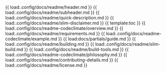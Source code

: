 {{ load:.config/docs/readme/header.md }}
{{ load:.config/docs/readme/subheader.md }}
{{ load:.config/docs/readme/quick-description.md }}
{{ load:.config/docs/readme/slim-disclaimer.md }}
{{ template:toc }}
{{ load:.config/docs/readme-codeclimate/overview.md }}
{{ load:.config/docs/readme/requirements.md }}
{{ load:.config/docs/readme-codeclimate/example.md }}
{{ load:docs/partials/guide.md }}
{{ load:.config/docs/readme/building.md }}
{{ load:.config/docs/readme/slim-build.md }}
{{ load:.config/docs/readme/build-tools.md }}
{{ load:.config/docs/readme-codeclimate/philosophy.md }}
{{ load:.config/docs/readme/contributing-details.md }}
{{ load:.config/docs/readme/license.md }}
